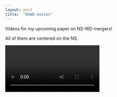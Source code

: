 ```yaml
---
layout: post
title:  "NSWD movies"
---
```


Videos for my upcoming paper on NS-WD mergers!


All of them are centered on the NS.

![Density](/assets/publications/NSWD_2023/density.mp4)
